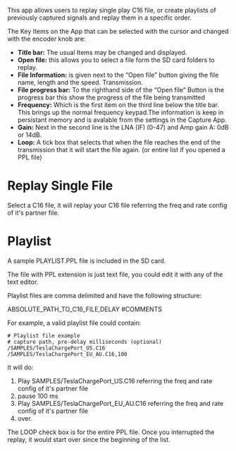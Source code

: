 This app allows users to replay single play C16 file, or create playlists of previously captured signals and replay them in a specific order.

The Key Items on the App that can be selected with the cursor and changed with the encoder knob are:

* **Title bar:** The usual Items may be changed and displayed.
* **Open file:** this allows you to select a file form the SD card folders to replay.
* **File Information:** is given next to the “Open file” button giving the file name, length and the speed. Transmission.
* **File progress bar:** To the righthand side of the “Open file” Button is the progress bar this show the progress of the file being transmitted 
* **Frequency:** Which is the first item on the third line below the title bar. This brings up the normal frequency keypad.The information is keep in persistant memory and is avalable from the settings in the Capture App.
* **Gain:** Next in the second line is the LNA (IF) (0-47) and Amp gain A: 0dB or 14dB.
* **Loop:** A tick box that selects that when the file reaches the end of the transmission that it will start the file again. (or entire list if you opened a PPL file)

# Replay Single File

Select a C16 file, it will replay your C16 file referring the freq and rate config of it's partner file.

# Playlist

A sample PLAYLIST.PPL file is included in the SD card.

The file with PPL extension is just text file, you could edit it with any of the text editor.  

Playlist files are comma delimited and have the following structure:

ABSOLUTE_PATH_TO_C16_FILE,DELAY
#COMMENTS

For example, a valid playlist file could contain:
```
# Playlist file example
# capture path, pre-delay milliseconds (optional)
/SAMPLES/TeslaChargePort_US.C16
/SAMPLES/TeslaChargePort_EU_AU.C16,100
```

It will do:  
1. Play SAMPLES/TeslaChargePort_US.C16 referring the freq and rate config of it's partner file 
2. pause 100 ms  
3. Play SAMPLES/TeslaChargePort_EU_AU.C16 referring the freq and rate config of it's partner file  
4. over.  
  
The LOOP check box is for the entire PPL file. 
Once you interrupted the replay, it would start over since the beginning of the list.  

